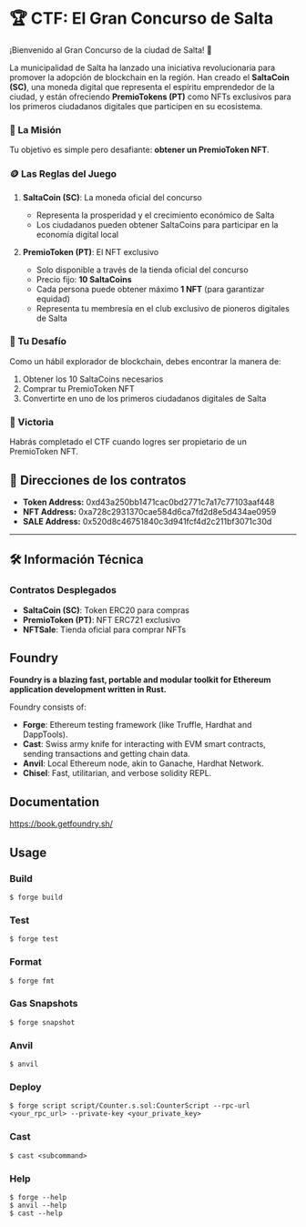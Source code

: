 # 🏆 CTF: El Gran Concurso de Salta

¡Bienvenido al Gran Concurso de la ciudad de Salta! 🎉

La municipalidad de Salta ha lanzado una iniciativa revolucionaria para promover la adopción de blockchain en la región. Han creado el **SaltaCoin (SC)**, una moneda digital que representa el espíritu emprendedor de la ciudad, y están ofreciendo **PremioTokens (PT)** como NFTs exclusivos para los primeros ciudadanos digitales que participen en su ecosistema.

### 🎯 La Misión

Tu objetivo es simple pero desafiante: **obtener un PremioToken NFT**. 

### 🪙 Las Reglas del Juego

1. **SaltaCoin (SC)**: La moneda oficial del concurso
   - Representa la prosperidad y el crecimiento económico de Salta
   - Los ciudadanos pueden obtener SaltaCoins para participar en la economía digital local

2. **PremioToken (PT)**: El NFT exclusivo
   - Solo disponible a través de la tienda oficial del concurso
   - Precio fijo: **10 SaltaCoins**
   - Cada persona puede obtener máximo **1 NFT** (para garantizar equidad)
   - Representa tu membresía en el club exclusivo de pioneros digitales de Salta

### 🚀 Tu Desafío

Como un hábil explorador de blockchain, debes encontrar la manera de:
1. Obtener los 10 SaltaCoins necesarios
2. Comprar tu PremioToken NFT
3. Convertirte en uno de los primeros ciudadanos digitales de Salta

### 🏁 Victoria

Habrás completado el CTF cuando logres ser propietario de un PremioToken NFT.

## 📜 Direcciones de los contratos

- **Token Address:** 0xd43a250bb1471cac0bd2771c7a17c77103aaf448
- **NFT Address:** 0xa728c2931370cae584d6ca7fd2d8e5d434ae0959
- **SALE Address:** 0x520d8c46751840c3d941fcf4d2c211bf3071c30d


---

## 🛠️ Información Técnica

### Contratos Desplegados
- **SaltaCoin (SC)**: Token ERC20 para compras
- **PremioToken (PT)**: NFT ERC721 exclusivo  
- **NFTSale**: Tienda oficial para comprar NFTs

## Foundry

**Foundry is a blazing fast, portable and modular toolkit for Ethereum application development written in Rust.**

Foundry consists of:

-   **Forge**: Ethereum testing framework (like Truffle, Hardhat and DappTools).
-   **Cast**: Swiss army knife for interacting with EVM smart contracts, sending transactions and getting chain data.
-   **Anvil**: Local Ethereum node, akin to Ganache, Hardhat Network.
-   **Chisel**: Fast, utilitarian, and verbose solidity REPL.

## Documentation

https://book.getfoundry.sh/

## Usage

### Build

```shell
$ forge build
```

### Test

```shell
$ forge test
```

### Format

```shell
$ forge fmt
```

### Gas Snapshots

```shell
$ forge snapshot
```

### Anvil

```shell
$ anvil
```

### Deploy

```shell
$ forge script script/Counter.s.sol:CounterScript --rpc-url <your_rpc_url> --private-key <your_private_key>
```

### Cast

```shell
$ cast <subcommand>
```

### Help

```shell
$ forge --help
$ anvil --help
$ cast --help
```

